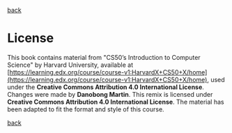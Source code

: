 [back](00.main.md)
# License

This book contains material from "CS50’s Introduction to Computer Science" by Harvard University, available at [https://learning.edx.org/course/course-v1:HarvardX+CS50+X/home](https://learning.edx.org/course/course-v1:HarvardX+CS50+X/home), used under the **Creative Commons Attribution 4.0 International License**. Changes were made by **Danobong Martin**. This remix is licensed under **Creative Commons Attribution 4.0 International License**.  The material has been adapted to fit the format and style of this course.

[back](14.reference.md)